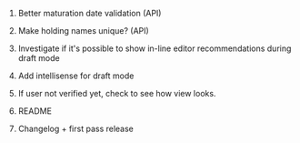 1. Better maturation date validation (API)
2. Make holding names unique? (API)

8. Investigate if it's possible to show in-line editor recommendations during draft mode
9. Add intellisense for draft mode
10. If user not verified yet, check to see how view looks.

11. README
12. Changelog + first pass release